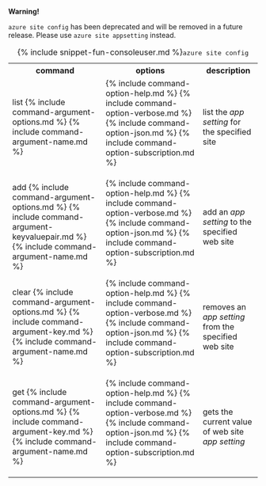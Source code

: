 <div class="alert alert-danger">
<p><strong>Warning!</strong></p>
<p><code>azure site config</code> has been deprecated and will be removed in a future release. Please use <code>azure site appsetting</code> instead.</p>
</div>
<table class="table table-striped cli cmd">
	<caption>{% include snippet-fun-consoleuser.md %}<kbd>azure site config</kbd></caption>
	<tr>
		<th class="w20">command</th>
		<th class="w60">options</th>
		<th>description</th>
	</tr>
	<tr>
		<td>list {% include command-argument-options.md %} {% include command-argument-name.md %}</td>
		<td>
			<dl class="dl-horizontal">
				{% include command-option-help.md %}
				{% include command-option-verbose.md %}
				{% include command-option-json.md %}
				{% include command-option-subscription.md %}
			</dl>
		</td>
		<td>list the <em>app setting</em> for the specified site</td>
	</tr>
	<tr>
		<td>add {% include command-argument-options.md %} {% include command-argument-keyvaluepair.md %} {% include command-argument-name.md %}</td>
		<td>	
			<dl class="dl-horizontal">
				{% include command-option-help.md %}
				{% include command-option-verbose.md %}
				{% include command-option-json.md %}
				{% include command-option-subscription.md %}
			</dl>
		</td>
		<td>add an <em>app setting</em> to the specified web site</td>
	</tr>
	<tr>
		<td>clear {% include command-argument-options.md %} {% include command-argument-key.md %} {% include command-argument-name.md %}</td>
		<td>
			<dl class="dl-horizontal">
				{% include command-option-help.md %}
				{% include command-option-verbose.md %}
				{% include command-option-json.md %}
				{% include command-option-subscription.md %}
			</dl>			
		</td>
		<td>removes an <em>app setting</em> from the specified web site</td>
	</tr>
	<tr>
		<td>get {% include command-argument-options.md %} {% include command-argument-key.md %} {% include command-argument-name.md %}</td>
		<td>
			<dl class="dl-horizontal">
				{% include command-option-help.md %}
				{% include command-option-verbose.md %}
				{% include command-option-json.md %}
				{% include command-option-subscription.md %}
			</dl>
		</td>
		<td>gets the current value of web site <em>app setting</em></td>
	</tr>
</table>